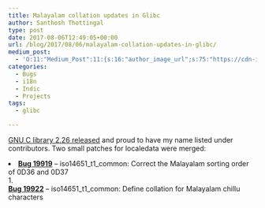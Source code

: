 ```yaml
---
title: Malayalam collation updates in Glibc
author: Santhosh Thottingal
type: post
date: 2017-08-06T12:49:05+00:00
url: /blog/2017/08/06/malayalam-collation-updates-in-glibc/
medium_post:
  - 'O:11:"Medium_Post":11:{s:16:"author_image_url";s:75:"https://cdn-images-1.medium.com/fit/c/200/200/1*As1EIgy-TLEcibTNPBApCQ.jpeg";s:10:"author_url";s:31:"https://medium.com/@sthottingal";s:11:"byline_name";N;s:12:"byline_email";N;s:10:"cross_link";s:2:"no";s:2:"id";s:12:"1dba800d0b0c";s:21:"follower_notification";s:3:"yes";s:7:"license";s:11:"cc-40-by-sa";s:14:"publication_id";s:2:"-1";s:6:"status";s:6:"public";s:3:"url";s:81:"https://medium.com/@sthottingal/malayalam-collation-updates-in-glibc-1dba800d0b0c";}'
categories:
  - Bugs
  - i18n
  - Indic
  - Projects
tags:
  - glibc

---
```

[GNU C library 2.26 released][1] and proud to have my name listed under contributors. Two small patches for localedata were merged:

<li class="bz_short_desc_container edit_form">
  <a href="https://sourceware.org/bugzilla/show_bug.cgi?id=19919"><b>Bug 19919</b></a> <span id="summary_container">&#8211; <span id="short_desc_nonedit_display">iso14651_t1_common: Correct the Malayalam sorting order of 0D36 and 0D37</span></span>
</li>
  1. <div class="bz_short_desc_container edit_form">
      <a href="https://sourceware.org/bugzilla/show_bug.cgi?id=19922"><b>Bug 19922</b></a> <span id="summary_container">&#8211; <span id="short_desc_nonedit_display">iso14651_t1_common: Define collation for Malayalam chillu characters</span></span>
    </div>

 [1]: https://sourceware.org/ml/libc-announce/2017/msg00001.html